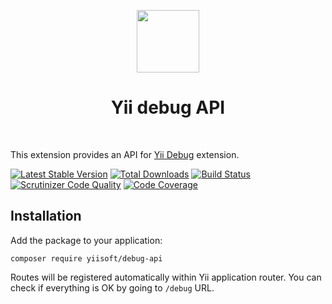 <p align="center">
    <a href="https://github.com/yiisoft" target="_blank">
        <img src="https://github.com/yiisoft.png" height="100px">
    </a>
    <h1 align="center">Yii debug API</h1>
    <br>
</p>

This extension provides an API for [Yii Debug](https://github.com/yiisoft/yii-debug) extension.

[![Latest Stable Version](https://poser.pugx.org/yiisoft/yii-debug-api/v/stable.png)](https://packagist.org/packages/yiisoft/yii-debug-api)
[![Total Downloads](https://poser.pugx.org/yiisoft/yii-debug-api/downloads.png)](https://packagist.org/packages/yiisoft/yii-debug-api)
[![Build Status](https://travis-ci.com/yiisoft/yii-debug-api.svg?branch=master)](https://travis-ci.com/yiisoft/yii-debug-api)
[![Scrutinizer Code Quality](https://scrutinizer-ci.com/g/yiisoft/yii-debug-api/badges/quality-score.png?b=master)](https://scrutinizer-ci.com/g/yiisoft/yii-debug-api/?branch=master)
[![Code Coverage](https://scrutinizer-ci.com/g/yiisoft/yii-debug-api/badges/coverage.png?b=master)](https://scrutinizer-ci.com/g/yiisoft/yii-debug-api/?branch=master)

## Installation

Add the package to your application:

```
composer require yiisoft/debug-api
```

Routes will be registered automatically within Yii application router.
You can check if everything is OK by going to `/debug` URL.
